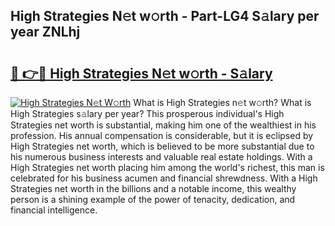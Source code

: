 ## High Strategies N𝚎t w𝚘rth - Part-LG4 S𝚊lary per year ZNLhj

# <h2><a href="http://gc2tr6l.nevu.top/?p=High+Strategies">🔗 👉🔴 High Strategies N𝚎t w𝚘rth - S𝚊lary</a></h2>

[![High Strategies N𝚎t W𝚘rth](https://i.imgur.com/Oavwk0R.jpeg)](http://gc2tr6l.nevu.top/?p=High+Strategies)
What is High Strategies n𝚎t w𝚘rth? What is High Strategies s𝚊lary per year?
This prosperous individual's High Strategies net worth is substantial, making him one of the wealthiest in his profession. His annual compensation is considerable, but it is eclipsed by High Strategies net worth, which is believed to be more substantial due to his numerous business interests and valuable real estate holdings. With a High Strategies net worth placing him among the world's richest, this man is celebrated for his business acumen and financial shrewdness. With a High Strategies net worth in the billions and a notable income, this wealthy person is a shining example of the power of tenacity, dedication, and financial intelligence.

